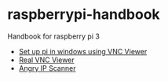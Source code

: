 # raspberrypi-handbook
Handbook for raspberry pi 3  
   - [Set up pi in windows using VNC Viewer](https://youtu.be/NUHRhNB67F4)
   - [Real VNC Viewer](https://www.realvnc.com/download/viewer)
   - [Angry IP Scanner](http://angryip.org/download/#windows)

